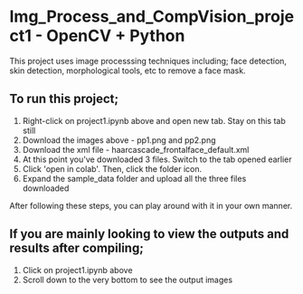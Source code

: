 # Img_Process_and_CompVision_project1 - OpenCV + Python

This project uses image processsing techniques including; face detection, skin detection, morphological tools, etc to remove a face mask.

## To run this project;
1. Right-click on project1.ipynb above and open new tab. Stay on this tab still
2. Download the images above - pp1.png and pp2.png
3. Download the xml file - haarcascade_frontalface_default.xml
4. At this point you've downloaded 3 files. Switch to the tab opened earlier
5. Click 'open in colab'. Then, click the folder icon.
6. Expand the sample_data folder and upload all the three files downloaded

After following these steps, you can play around with it in your own manner.

## If you are mainly looking to view the outputs and results after compiling; 
1. Click on project1.ipynb above
2. Scroll down to the very bottom to see the output images
